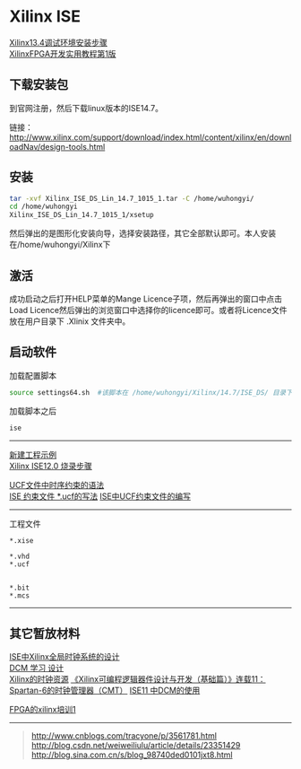 <!-- README.md --- 
;; 
;; Description: 
;; Author: Hongyi Wu(吴鸿毅)
;; Email: wuhongyi@qq.com 
;; Created: 二 7月 25 09:42:16 2017 (+0800)
;; Last-Updated: 日 8月 13 20:35:11 2017 (+0800)
;;           By: Hongyi Wu(吴鸿毅)
;;     Update #: 24
;; URL: http://wuhongyi.cn -->

# Xilinx ISE

[Xilinx13.4调试环境安装步骤](http://wuhongyi.cn/FPGANote/pdf/XilinxISE/Xilinx134调试环境安装步骤.doc)  
[XilinxFPGA开发实用教程第1版](http://wuhongyi.cn/FPGANote/pdf/XilinxISE/XilinxFPGA开发实用教程第1版.pdf)


## 下载安装包

到官网注册，然后下载linux版本的ISE14.7。

链接：  
http://www.xilinx.com/support/download/index.html/content/xilinx/en/downloadNav/design-tools.html 

## 安装

```bash
tar -xvf Xilinx_ISE_DS_Lin_14.7_1015_1.tar -C /home/wuhongyi/
cd /home/wuhongyi
Xilinx_ISE_DS_Lin_14.7_1015_1/xsetup
```

然后弹出的是图形化安装向导，选择安装路径，其它全部默认即可。本人安装在/home/wuhongyi/Xilinx下

## 激活

成功启动之后打开HELP菜单的Mange Licence子项，然后再弹出的窗口中点击Load Licence然后弹出的浏览窗口中选择你的licence即可。或者将Licence文件放在用户目录下 .Xlinix 文件夹中。


## 启动软件

加载配置脚本

```bash
source settings64.sh  #该脚本在 /home/wuhongyi/Xilinx/14.7/ISE_DS/ 目录下
```

加载脚本之后

```bash
ise
```

----

[新建工程示例](http://blog.csdn.net/lishengbo/article/details/51113794)  
[Xilinx ISE12.0 烧录步骤](http://xilinx.eetrend.com/forum/6824)  

[UCF文件中时序约束的语法](http://blog.sina.com.cn/s/blog_62c7814b0101jma7.html)  
[ISE 约束文件 *.ucf的写法](http://www.360doc.com/content/14/1030/15/4077337_421173478.shtml)
[ISE中UCF约束文件的编写](http://blog.csdn.net/ladywn/article/details/34531871)

----

工程文件

```
*.xise

*.vhd
*.ucf


*.bit
*.mcs
```

----

## 其它暂放材料

[ISE中Xilinx全局时钟系统的设计](http://blog.sina.com.cn/s/blog_bff0927b010173bp.html)  
[DCM 学习 设计](http://xjhit.spaces.eepw.com.cn/articles/article/item/73904)  
[Xilinx的时钟资源](http://xilinx.eetop.cn/viewnews-1632)
[《Xilinx可编程逻辑器件设计与开发（基础篇）》连载11：Spartan-6的时钟管理器（CMT）](http://xilinx.eetrend.com/blog/1941)
[ISE11 中DCM的使用](https://wenku.baidu.com/view/58d7f40b76c66137ee06192d.html)

[FPGA的xilinx培训1](https://max.book118.com/html/2017/0616/115982247.shtm)

----

> http://www.cnblogs.com/tracyone/p/3561781.html
> http://blog.csdn.net/weiweiliulu/article/details/23351429
> http://blog.sina.com.cn/s/blog_98740ded0101jxt8.html



<!-- README.md ends here -->
